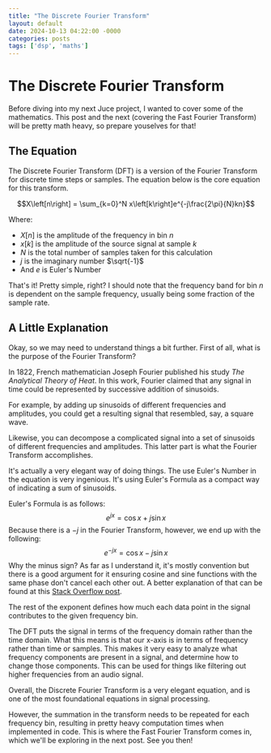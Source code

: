 ```yaml
---
title: "The Discrete Fourier Transform"
layout: default
date: 2024-10-13 04:22:00 -0000
categories: posts
tags: ['dsp', 'maths']
---
```


# The Discrete Fourier Transform

Before diving into my next Juce project, I wanted to cover some of the mathematics. This post and the next (covering the Fast Fourier Transform) will be pretty math heavy, so prepare youselves for that!

## The Equation

The Discrete Fourier Transform (DFT) is a version of the Fourier Transform for discrete time steps or samples. The equation below is the core equation for this transform. 

$$X\left[n\right] = \sum_{k=0}^N x\left[k\right]e^{-j\frac{2\pi}{N}kn}$$

Where:
+ $X\left[n\right]$ is the amplitude of the frequency in bin $n$
+ $x\left[k\right]$ is the amplitude of the source signal at sample $k$
+ $N$ is the total number of samples taken for this calculation
+ $j$ is the imaginary number $\sqrt{-1}$
+ And $e$ is Euler's Number

That's it! Pretty simple, right? I should note that the frequency band for bin $n$ is dependent on the sample frequency, usually being some fraction of the sample rate.

## A Little Explanation

Okay, so we may need to understand things a bit further. First of all, what is the purpose of the Fourier Transform?

In 1822, French mathematician Joseph Fourier published his study *The Analytical Theory of Heat*. In this work, Fourier claimed that any signal in time could be represented by successive addition of sinusoids.

For example, by adding up sinusoids of different frequencies and amplitudes, you could get a resulting signal that resembled, say, a square wave.

Likewise, you can decompose a complicated signal into a set of sinusoids of different frequencies and amplitudes. This latter part is what the Fourier Transform accomplishes.

It's actually a very elegant way of doing things. The use Euler's Number in the equation is very ingenious. It's using Euler's Formula as a compact way of indicating a sum of sinusoids. 

Euler's Formula is as follows:
$$e^{jx} = \cos{x} + j\sin{x}$$
Because there is a $-j$ in the Fourier Transform, however, we end up with the following:
$$e^{-jx} = \cos{x} - j\sin{x}$$
Why the minus sign? As far as I understand it, it's mostly convention but there is a good argument for it ensuring cosine and sine functions with the same phase don't cancel each other out. A better explanation of that can be found at this [Stack Overflow post](https://dsp.stackexchange.com/a/19007).

The rest of the exponent defines how much each data point in the signal contributes to the given frequency bin.

The DFT puts the signal in terms of the frequency domain rather than the time domain. What this means is that our x-axis is in terms of frequency rather than time or samples. This makes it very easy to analyze what frequency components are present in a signal, and determine how to change those components. This can be used for things like filtering out higher frequencies from an audio signal. 

Overall, the Discrete Fourier Transform is a very elegant equation, and is one of the most foundational equations in signal processing.

However, the summation in the transform needs to be repeated for each frequency bin, resulting in pretty heavy computation times when implemented in code. This is where the Fast Fourier Transform comes in, which we'll be exploring in the next post. See you then!
